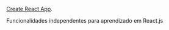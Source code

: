 [Create React App](https://github.com/facebook/create-react-app).

Funcionalidades independentes para aprendizado em React.js

